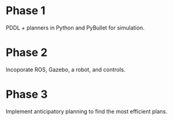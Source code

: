 # Phase 1
PDDL + planners in Python and PyBullet for simulation.

# Phase 2
Incoporate ROS, Gazebo, a robot, and controls.

# Phase 3
Implement anticipatory planning to find the most efficient plans.